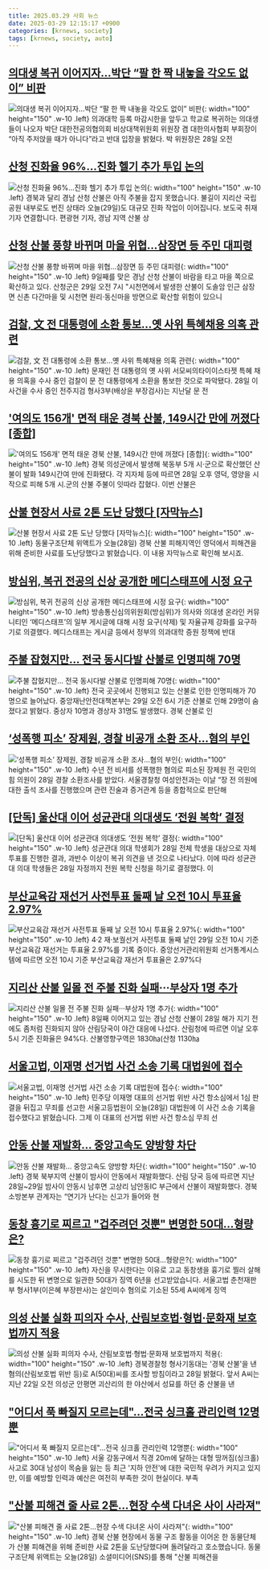 ```yaml
---
title: 2025.03.29 사회 뉴스
date: 2025-03-29 12:15:17 +0900
categories: [krnews, society]
tags: [krnews, society, auto]
---
```

## [의대생 복귀 이어지자…박단 “팔 한 짝 내놓을 각오도 없이” 비판](https://n.news.naver.com/mnews/article/005/0001766150)

![의대생 복귀 이어지자…박단 “팔 한 짝 내놓을 각오도 없이” 비판](https://mimgnews.pstatic.net/image/origin/005/2025/03/28/1766150.jpg?type=nf220_150){: width="100" height="150" .w-10 .left}
의과대학 등록 마감시한을 앞두고 학교로 복귀하는 의대생들이 나오자 박단 대한전공의협의회 비상대책위원회 위원장 겸 대한의사협회 부회장이 “아직 주저앉을 때가 아니다”라고 반대 입장을 밝혔다. 박 위원장은 28일 오전

## [산청 진화율 96%…진화 헬기 추가 투입 논의](https://n.news.naver.com/mnews/article/055/0001244419)

![산청 진화율 96%…진화 헬기 추가 투입 논의](https://mimgnews.pstatic.net/image/origin/055/2025/03/29/1244419.jpg?type=nf220_150){: width="100" height="150" .w-10 .left}
경북과 달리 경남 산청 산불은 아직 주불을 잡지 못했습니다. 불길이 지리산 국립공원 내부로도 번진 상태라 오늘(29일)도 대규모 진화 작업이 이어집니다. 보도국 취재기자 연결합니다. 편광현 기자, 경남 지역 산불 상

## [산청 산불 풍향 바뀌며 마을 위협…삼장면 등 주민 대피령](https://n.news.naver.com/mnews/article/421/0008160774)

![산청 산불 풍향 바뀌며 마을 위협…삼장면 등 주민 대피령](https://mimgnews.pstatic.net/image/origin/421/2025/03/29/8160774.jpg?type=nf220_150){: width="100" height="150" .w-10 .left}
9일째를 맞은 경남 산청 산불이 바람을 타고 마을 쪽으로 확산하고 있다. 산청군은 29일 오전 7시 "시천면에서 발생한 산불이 도솔암 인근 삼장면 신촌 다간마을 및 시천면 원리·동신마을 방면으로 확산할 위험이 있으니

## [검찰, 文 전 대통령에 소환 통보…옛 사위 특혜채용 의혹 관련](https://n.news.naver.com/mnews/article/025/0003430390)

![검찰, 文 전 대통령에 소환 통보…옛 사위 특혜채용 의혹 관련](https://mimgnews.pstatic.net/image/origin/025/2025/03/28/3430390.jpg?type=nf220_150){: width="100" height="150" .w-10 .left}
문재인 전 대통령의 옛 사위 서모씨의타이이스타젯 특혜 채용 의혹을 수사 중인 검찰이 문 전 대통령에게 소환을 통보한 것으로 파악됐다. 28일 이 사건을 수사 중인 전주지검 형사3부(배상윤 부장검사)는 지난달 문 전

## ['여의도 156개' 면적 태운 경북 산불, 149시간 만에 꺼졌다 [종합]](https://n.news.naver.com/mnews/article/015/0005112210)

!['여의도 156개' 면적 태운 경북 산불, 149시간 만에 꺼졌다 [종합]](https://mimgnews.pstatic.net/image/origin/015/2025/03/28/5112210.jpg?type=nf220_150){: width="100" height="150" .w-10 .left}
경북 의성군에서 발생해 북동부 5개 시·군으로 확산했던 산불이 발화 149시간여 만에 진화됐다. 각 지자체 등에 따르면 28일 오후 영덕, 영양을 시작으로 피해 5개 시.군의 산불 주불이 잇따라 잡혔다. 이번 산불은

## [산불 현장서 사료 2톤 도난 당했다 [자막뉴스]](https://n.news.naver.com/mnews/article/449/0000303850)

![산불 현장서 사료 2톤 도난 당했다 [자막뉴스]](https://mimgnews.pstatic.net/image/origin/449/2025/03/28/303850.jpg?type=nf220_150){: width="100" height="150" .w-10 .left}
동물구조단체 위액트가 오늘(28일) 경북 산불 피해지역인 영덕에서 피해견을 위해 준비한 사료를 도난당했다고 밝혔습니다. 이 내용 자막뉴스로 확인해 보시죠.

## [방심위, 복귀 전공의 신상 공개한 메디스태프에 시정 요구](https://n.news.naver.com/mnews/article/020/0003624534)

![방심위, 복귀 전공의 신상 공개한 메디스태프에 시정 요구](https://mimgnews.pstatic.net/image/origin/020/2025/03/28/3624534.jpg?type=nf220_150){: width="100" height="150" .w-10 .left}
방송통신심의위원회(방심위)가 의사와 의대생 온라인 커뮤니티인 ‘메디스태프’의 일부 게시글에 대해 시정 요구(삭제) 및 자율규제 강화를 요구하기로 의결했다. 메디스태프는 게시글 등에서 정부의 의과대학 증원 정책에 반대

## [주불 잡혔지만… 전국 동시다발 산불로 인명피해 70명](https://n.news.naver.com/mnews/article/366/0001064927)

![주불 잡혔지만… 전국 동시다발 산불로 인명피해 70명](https://mimgnews.pstatic.net/image/origin/366/2025/03/29/1064927.jpg?type=nf220_150){: width="100" height="150" .w-10 .left}
전국 곳곳에서 진행되고 있는 산불로 인한 인명피해가 70명으로 늘어났다. 중앙재난안전대책본부는 29일 오전 6시 기준 산불로 인해 29명이 숨졌다고 밝혔다. 중상자 10명과 경상자 31명도 발생했다. 경북 산불로 인

## [‘성폭행 피소’ 장제원, 경찰 비공개 소환 조사…혐의 부인](https://n.news.naver.com/mnews/article/005/0001766210)

![‘성폭행 피소’ 장제원, 경찰 비공개 소환 조사…혐의 부인](https://mimgnews.pstatic.net/image/origin/005/2025/03/28/1766210.jpg?type=nf220_150){: width="100" height="150" .w-10 .left}
수년 전 비서를 성폭행한 혐의로 피소된 장제원 전 국민의힘 의원이 28일 경찰 소환조사를 받았다. 서울경찰청 여성안전과는 이날 “장 전 의원에 대한 출석 조사를 진행했으며 관련 진술과 증거관계 등을 종합적으로 판단해

## [[단독] 울산대 이어 성균관대 의대생도 ‘전원 복학’ 결정](https://n.news.naver.com/mnews/article/023/0003896304)

![[단독] 울산대 이어 성균관대 의대생도 ‘전원 복학’ 결정](https://mimgnews.pstatic.net/image/origin/023/2025/03/28/3896304.jpg?type=nf220_150){: width="100" height="150" .w-10 .left}
성균관대 의대 학생회가 28일 전체 학생을 대상으로 자체 투표를 진행한 결과, 과반수 이상이 복귀 의견을 낸 것으로 나타났다. 이에 따라 성균관대 의대 학생들은 28일 자정까지 전원 복학 신청을 하기로 결정했다. 이

## [부산교육감 재선거 사전투표 둘째 날 오전 10시 투표율 2.97%](https://n.news.naver.com/mnews/article/003/0013150434)

![부산교육감 재선거 사전투표 둘째 날 오전 10시 투표율 2.97%](https://mimgnews.pstatic.net/image/origin/003/2025/03/29/13150434.jpg?type=nf220_150){: width="100" height="150" .w-10 .left}
4·2 재·보궐선거 사전투표 둘째 날인 29일 오전 10시 기준 부산교육감 재선거는 투표율 2.97%를 기록 중이다. 중앙선거관리위원회 선거통계시스템에 따르면 오전 10시 기준 부산교육감 재선거 투표율은 2.97%다

## [지리산 산불 일몰 전 주불 진화 실패···부상자 1명 추가](https://n.news.naver.com/mnews/article/032/0003359822)

![지리산 산불 일몰 전 주불 진화 실패···부상자 1명 추가](https://mimgnews.pstatic.net/image/origin/032/2025/03/28/3359822.jpg?type=nf220_150){: width="100" height="150" .w-10 .left}
8일째 이어지고 있는 경남 산청 산불이 28일 해가 지기 전에도 좀처럼 진화되지 않아 산림당국이 야간 대응에 나섰다. 산림청에 따르면 이날 오후 5시 기준 진화율은 94%다. 산불영향구역은 1830㏊(산청 1130㏊

## [서울고법, 이재명 선거법 사건 소송 기록 대법원에 접수](https://n.news.naver.com/mnews/article/055/0001244293)

![서울고법, 이재명 선거법 사건 소송 기록 대법원에 접수](https://mimgnews.pstatic.net/image/origin/055/2025/03/28/1244293.jpg?type=nf220_150){: width="100" height="150" .w-10 .left}
민주당 이재명 대표의 선거법 위반 사건 항소심에서 1심 판결을 뒤집고 무죄를 선고한 서울고등법원이 오늘(28일) 대법원에 이 사건 소송 기록을 접수했다고 밝혔습니다. 그제 이 대표의 선거법 위반 사건 항소심 무죄 선

## [안동 산불 재발화… 중앙고속도 양방향 차단](https://n.news.naver.com/mnews/article/081/0003529112)

![안동 산불 재발화… 중앙고속도 양방향 차단](https://mimgnews.pstatic.net/image/origin/081/2025/03/29/3529112.jpg?type=nf220_150){: width="100" height="150" .w-10 .left}
경북 북부지역 산불이 밤사이 안동에서 재발화했다. 산림 당국 등에 따르면 지난 28일~29일 밤사이 안동시 남후면 고상리 남안동IC 부근에서 산불이 재발화했다. 경북소방본부 관계자는 “연기가 난다는 신고가 들어와 현

## [동창 흉기로 찌르고 "겁주려던 것뿐" 변명한 50대…형량은?](https://n.news.naver.com/mnews/article/057/0001878925)

![동창 흉기로 찌르고 "겁주려던 것뿐" 변명한 50대…형량은?](https://mimgnews.pstatic.net/image/origin/057/2025/03/29/1878925.jpg?type=nf220_150){: width="100" height="150" .w-10 .left}
자신을 무시한다는 이유로 고교 동창생을 흉기로 찔러 살해를 시도한 뒤 변명으로 일관한 50대가 징역 6년을 선고받았습니다. 서울고법 춘천재판부 형사1부(이은혜 부장판사)는 살인미수 혐의로 기소된 55세 A씨에게 징역

## [의성 산불 실화 피의자 수사, 산림보호법·형법·문화재 보호법까지 적용](https://n.news.naver.com/mnews/article/088/0000938766)

![의성 산불 실화 피의자 수사, 산림보호법·형법·문화재 보호법까지 적용](https://mimgnews.pstatic.net/image/origin/088/2025/03/28/938766.jpg?type=nf220_150){: width="100" height="150" .w-10 .left}
경북경찰청 형사기동대는 '경북 산불'을 낸 혐의(산림보호법 위반 등)로 A(50대)씨를 조사할 방침이라고 28일 밝혔다. 앞서 A씨는 지난 22일 오전 의성군 안평면 괴산리의 한 야산에서 성묘를 하던 중 산불을 낸

## ["어디서 푹 빠질지 모르는데"…전국 싱크홀 관리인력 12명뿐](https://n.news.naver.com/mnews/article/421/0008158538)

!["어디서 푹 빠질지 모르는데"…전국 싱크홀 관리인력 12명뿐](https://mimgnews.pstatic.net/image/origin/421/2025/03/28/8158538.jpg?type=nf220_150){: width="100" height="150" .w-10 .left}
서울 강동구에서 직경 20m에 달하는 대형 땅꺼짐(싱크홀) 사고로 30대 남성이 목숨을 잃는 등 최근 '지하 안전'에 대한 국민적 우려가 커지고 있지만, 이를 예방할 인력과 예산은 여전히 부족한 것이 현실이다. 부족

## ["산불 피해견 줄 사료 2톤…현장 수색 다녀온 사이 사라져"](https://n.news.naver.com/mnews/article/437/0000435074)

!["산불 피해견 줄 사료 2톤…현장 수색 다녀온 사이 사라져"](https://mimgnews.pstatic.net/image/origin/437/2025/03/28/435074.jpg?type=nf220_150){: width="100" height="150" .w-10 .left}
경북 산불 현장에서 동물 구조 활동을 이어온 한 동물단체가 산불 피해견을 위해 준비한 사료 2톤을 도난당했다며 돌려달라고 호소했습니다. 동물구조단체 위액트는 오늘(28일) 소셜미디어(SNS)를 통해 "산불 피해견을

